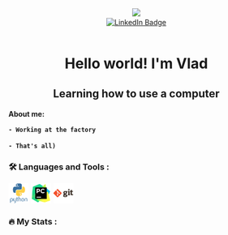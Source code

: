 <div id="header" align="center">
  <img src="https://media.giphy.com/media/zOvBKUUEERdNm/giphy.gif" width="400"/>
</div>
<div id="badges" align="center">
  <a href="https://www.linkedin.com/in/vlad-knohinov-01a10525b">
    <img src="https://img.shields.io/badge/LinkedIn-blue?style=for-the-badge&logo=linkedin&logoColor=white" alt="LinkedIn Badge"/>
  </a>
</div>
<div id="badges" align="center">
  <img src="https://komarev.com/ghpvc/?username=Exzemoc&style=flat-square&color=blue" alt=""/>
</div>
<div >
  <h1 align="center">
    Hello world! I'm Vlad
  </h1>
  <h2 align="center">
    Learning how to use a computer
  </h2>
  <h4>
    About me:
    
    - Working at the factory
    
    - That's all)
  </h4>
  
  
  ### :hammer_and_wrench: Languages and Tools :
  <div>
    <img src="https://raw.githubusercontent.com/devicons/devicon/1119b9f84c0290e0f0b38982099a2bd027a48bf1/icons/python/python-original-wordmark.svg" title="Python" **alt="Python" width="40" height="40"/>
    <img src="https://raw.githubusercontent.com/devicons/devicon/1119b9f84c0290e0f0b38982099a2bd027a48bf1/icons/pycharm/pycharm-original.svg" title="PyCharm" **alt="Pycharm" width="40" height="40"/>
    <img src="https://github.com/devicons/devicon/blob/master/icons/git/git-original-wordmark.svg" title="Git" **alt="Git" width="40" height="40"/>
  </div>

  
### :fire: My Stats :
  
  
  
  
  
  
